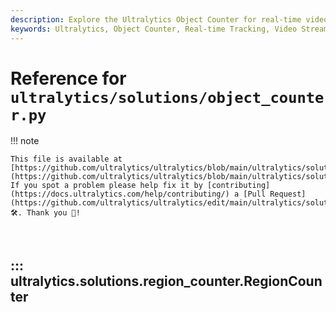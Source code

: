 ```yaml
---
description: Explore the Ultralytics Object Counter for real-time video streams. Learn about initializing parameters, tracking objects, and more.
keywords: Ultralytics, Object Counter, Real-time Tracking, Video Stream, Python, Object Detection
---
```


# Reference for `ultralytics/solutions/object_counter.py`

!!! note

    This file is available at [https://github.com/ultralytics/ultralytics/blob/main/ultralytics/solutions/region_counter.py](https://github.com/ultralytics/ultralytics/blob/main/ultralytics/solutions/region_counter.py). If you spot a problem please help fix it by [contributing](https://docs.ultralytics.com/help/contributing/) a [Pull Request](https://github.com/ultralytics/ultralytics/edit/main/ultralytics/solutions/region_counter.py) 🛠️. Thank you 🙏!

<br>

## ::: ultralytics.solutions.region_counter.RegionCounter

<br><br>
